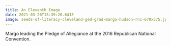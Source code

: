 ```yaml
---
title: An Eleventh Image
date: 2021-03-26T15:39:20.641Z
image: seeds-of-literacy-cleveland-ged-grad-margo-hudson-rnc-670x375.jpg
---
```

Margo leading the Pledge of Allegiance at the 2016 Republican National Convention.